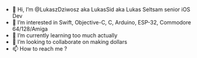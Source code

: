 - 👋 Hi, I’m @LukaszDziwosz aka LukasSid aka Lukas Seltsam senior iOS Dev
- 👀 I’m interested in Swift, Objective-C, C, Arduino, ESP-32, Commodore 64/128/Amiga
- 🌱 I’m currently learning too much actually
- 💞️ I’m looking to collaborate on making dollars
- 📫 How to reach me ?

<!---
LukaszDziwosz/LukaszDziwosz is a ✨ special ✨ repository because its `README.md` (this file) appears on your GitHub profile.
You can click the Preview link to take a look at your changes.
--->
